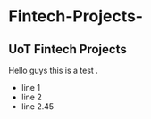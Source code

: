 # Fintech-Projects-
## UoT Fintech Projects 
Hello guys this is a test .
- line 1
- line 2 
- line 2.45